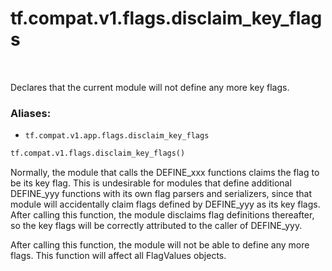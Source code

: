 <div itemscope itemtype="http://developers.google.com/ReferenceObject">
<meta itemprop="name" content="tf.compat.v1.flags.disclaim_key_flags" />
<meta itemprop="path" content="Stable" />
</div>

# tf.compat.v1.flags.disclaim_key_flags

<!-- Insert buttons -->

<table class="tfo-notebook-buttons tfo-api" align="left">
</table>



<!-- Start diff -->
Declares that the current module will not define any more key flags.

### Aliases:

* `tf.compat.v1.app.flags.disclaim_key_flags`


``` python
tf.compat.v1.flags.disclaim_key_flags()
```



<!-- Placeholder for "Used in" -->

Normally, the module that calls the DEFINE_xxx functions claims the
flag to be its key flag.  This is undesirable for modules that
define additional DEFINE_yyy functions with its own flag parsers and
serializers, since that module will accidentally claim flags defined
by DEFINE_yyy as its key flags.  After calling this function, the
module disclaims flag definitions thereafter, so the key flags will
be correctly attributed to the caller of DEFINE_yyy.

After calling this function, the module will not be able to define
any more flags.  This function will affect all FlagValues objects.